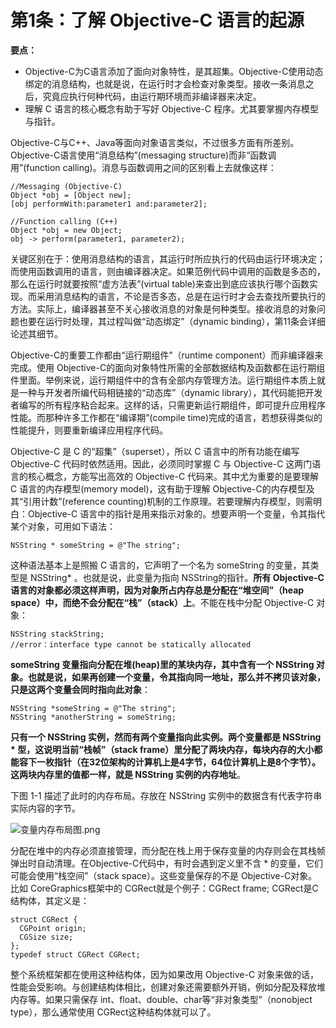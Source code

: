 # 第1条：了解 Objective-C 语言的起源
**要点：**

* Objective-C为C语言添加了面向对象特性，是其超集。Objective-C使用动态绑定的消息结构，也就是说，在运行时才会检查对象类型。接收一条消息之后，究竟应执行何种代码，由运行期环境而非编译器来决定。
* 理解 C 语言的核心概念有助于写好 Objective-C 程序。尤其要掌握内存模型与指针。

Objective-C与C++、Java等面向对象语言类似，不过很多方面有所差别。Objective-C语言使用“消息结构”(messaging structure)而非“函数调用”(function calling)。消息与函数调用之间的区别看上去就像这样：

```
//Messaging (Objective-C)
Object *obj = [Object new];
[obj performWith:parameter1 and:parameter2];

//Function calling (C++)
Object *obj = new Object;
obj -> perform(parameter1, parameter2);
```

关键区别在于：使用消息结构的语言，其运行时所应执行的代码由运行环境决定；而使用函数调用的语言，则由编译器决定。如果范例代码中调用的函数是多态的，那么在运行时就要按照“虚方法表”(virtual table)来查出到底应该执行哪个函数实现。而采用消息结构的语言，不论是否多态，总是在运行时才会去查找所要执行的方法。实际上，编译器甚至不关心接收消息的对象是何种类型。接收消息的对象问题也要在运行时处理，其过程叫做“动态绑定”（dynamic binding），第11条会详细论述其细节。

Objective-C的重要工作都由“运行期组件”（runtime component）而非编译器来完成。使用 Objective-C的面向对象特性所需的全部数据结构及函数都在运行期组件里面。举例来说，运行期组件中的含有全部内存管理方法。运行期组件本质上就是一种与开发者所编代码相链接的“动态库”（dynamic library），其代码能把开发者编写的所有程序粘合起来。这样的话，只需更新运行期组件，即可提升应用程序性能。而那种许多工作都在“编译期”(compile time)完成的语言，若想获得类似的性能提升，则要重新编译应用程序代码。

Objective-C 是 C 的“超集”（superset），所以 C 语言中的所有功能在编写 Objective-C 代码时依然适用。因此，必须同时掌握 C 与 Objective-C 这两门语言的核心概念，方能写出高效的 Objective-C 代码来。其中尤为重要的是要理解 C 语言的内存模型(memory model)，这有助于理解 Objective-C的内存模型及其“引用计数”(reference counting)机制的工作原理。若要理解内存模型，则需明白：Objective-C 语言中的指针是用来指示对象的。想要声明一个变量，令其指代某个对象，可用如下语法：

```
NSString * someString = @"The string";
```

这种语法基本上是照搬 C 语言的，它声明了一个名为 someString 的变量，其类型是 NSString* 。也就是说，此变量为指向 NSString的指针。**所有 Objective-C语言的对象都必须这样声明，因为对象所占内存总是分配在“堆空间”（heap space）中，而绝不会分配在“栈”（stack）上**。不能在栈中分配 Objective-C 对象：

```
NSString stackString;
//error：interface type cannot be statically allocated
```

**someString 变量指向分配在堆(heap)里的某块内存，其中含有一个 NSString 对象。也就是说，如果再创建一个变量，令其指向同一地址，那么并不拷贝该对象，只是这两个变量会同时指向此对象**：

```
NSString *someString = @"The string";
NSString *anotherString = someString;
```

**只有一个 NSString 实例，然而有两个变量指向此实例。两个变量都是 NSString * 型，这说明当前“栈帧”（stack frame）里分配了两块内存，每块内存的大小都能容下一枚指针（在32位架构的计算机上是4字节，64位计算机上是8个字节）。这两块内存里的值都一样，就是 NSString 实例的内存地址**。

下图 1-1 描述了此时的内存布局。存放在 NSString 实例中的数据含有代表字符串实际内容的字节。

![变量内存布局图.png](https://upload-images.jianshu.io/upload_images/4164292-2e6e87b90679fe3f.png?imageMogr2/auto-orient/strip%7CimageView2/2/w/1240)


分配在堆中的内存必须直接管理，而分配在栈上用于保存变量的内存则会在其栈帧弹出时自动清理。在Objective-C代码中，有时会遇到定义里不含 * 的变量，它们可能会使用“栈空间”（stack space）。这些变量保存的不是 Objective-C对象。比如 CoreGraphics框架中的 CGRect就是个例子：CGRect frame; CGRect是C结构体，其定义是：

```
struct CGRect {
  CGPoint origin;
  CGSize size;
};
typedef struct CGRect CGRect;
```

整个系统框架都在使用这种结构体，因为如果改用 Objective-C 对象来做的话，性能会受影响。与创建结构体相比，创建对象还需要额外开销，例如分配及释放堆内存等。如果只需保存 int、float、double、char等“非对象类型”（nonobject type），那么通常使用 CGRect这种结构体就可以了。




